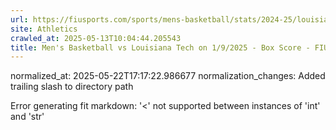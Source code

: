 ```yaml
---
url: https://fiusports.com/sports/mens-basketball/stats/2024-25/louisiana-tech/boxscore/12663/
site: Athletics
crawled_at: 2025-05-13T10:04:44.205543
title: Men's Basketball vs Louisiana Tech on 1/9/2025 - Box Score - FIU Athletics
---
```

normalized_at: 2025-05-22T17:17:22.986677
normalization_changes: Added trailing slash to directory path

Error generating fit markdown: '<' not supported between instances of 'int' and 'str'